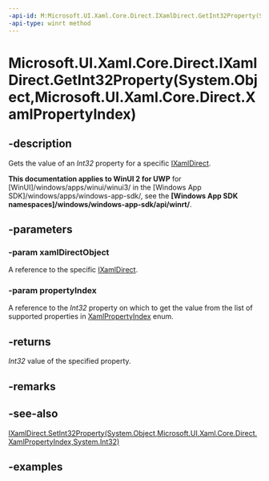 ```yaml
---
-api-id: M:Microsoft.UI.Xaml.Core.Direct.IXamlDirect.GetInt32Property(System.Object,Microsoft.UI.Xaml.Core.Direct.XamlPropertyIndex)
-api-type: winrt method
---
```


# Microsoft.UI.Xaml.Core.Direct.IXamlDirect.GetInt32Property(System.Object,Microsoft.UI.Xaml.Core.Direct.XamlPropertyIndex)

<!--
public int GetInt32Property (object xamlDirectObject, Microsoft.UI.Xaml.Core.Direct.XamlPropertyIndex propertyIndex);
-->

## -description

Gets the value of an _Int32_ property for a specific [IXamlDirect](ixamldirect.md).

**This documentation applies to WinUI 2 for UWP** for [WinUI]/windows/apps/winui/winui3/ in the [Windows App SDK]/windows/apps/windows-app-sdk/, see the **[Windows App SDK namespaces]/windows/windows-app-sdk/api/winrt/**.

## -parameters

### -param xamlDirectObject

A reference to the specific [IXamlDirect](ixamldirect.md).

### -param propertyIndex

A reference to the _Int32_ property on which to get the value from the list of supported properties in [XamlPropertyIndex](xamlpropertyindex.md) enum.

## -returns

_Int32_ value of the specified property.

## -remarks

## -see-also

[IXamlDirect.SetInt32Property(System.Object,Microsoft.UI.Xaml.Core.Direct.XamlPropertyIndex,System.Int32)](ixamldirect_setint32property_1917376137.md)

## -examples

